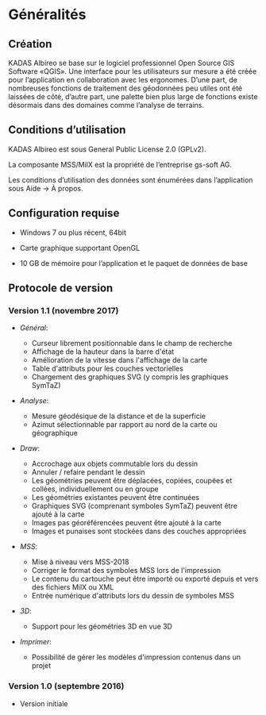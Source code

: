 <!-- WARNING: This file is autogenerated by csv2md.py -->
# Généralités

## <a name="sec0"></a>Création

KADAS Albireo se base sur le logiciel professionnel Open Source GIS Software «QGIS». Une interface pour les utilisateurs sur mesure a été créée pour l’application en collaboration avec les ergonomes. D’une part, de nombreuses fonctions de traitement des géodonnées peu utiles ont été laissées de côté, d’autre part, une palette bien plus large de fonctions existe désormais dans des domaines comme l’analyse de terrains.

## <a name="sec1"></a>Conditions d’utilisation

KADAS Albireo est sous General Public License 2.0 (GPLv2).

La composante MSS/MilX est la propriété de l’entreprise gs-soft AG.

Les conditions d’utilisation des données sont énumérées dans l’application sous Aide → À propos.

## <a name="sec2"></a>Configuration requise

-   Windows 7 ou plus récent, 64bit

-   Carte graphique supportant OpenGL

-   10 GB de mémoire pour l’application et le paquet de données de base

## <a name="sec3"></a>Protocole de version

### Version 1.1 (novembre 2017)

* *Général*:
    - Curseur librement positionnable dans le champ de recherche
    - Affichage de la hauteur dans la barre d'état
    - Amélioration de la vitesse dans l'affichage de la carte
    - Table d'attributs pour les couches vectorielles
    - Chargement des graphiques SVG (y compris les graphiques SymTaZ)

* *Analyse*:
    - Mesure géodésique de la distance et de la superficie
    - Azimut sélectionnable par rapport au nord de la carte ou géographique

* *Draw*:
    - Accrochage aux objets commutable lors du dessin
    - Annuler / refaire pendant le dessin
    - Les géométries peuvent être déplacées, copiées, coupées et collées, individuellement ou en groupe
    - Les géométries existantes peuvent être continuées
    - Graphiques SVG (comprenant symboles SymTaZ) peuvent être ajouté à la carte
    - Images pas géoréférencées peuvent être ajouté à la carte
    - Images et punaises sont stockées dans des couches appropriées

* *MSS*:
    - Mise à niveau vers MSS-2018
    - Corriger le format des symboles MSS lors de l'impression
    - Le contenu du cartouche peut être importé ou exporté depuis et vers des fichiers MilX ou XML
    - Entrée numérique d'attributs lors du dessin de symboles MSS

* *3D*:
    - Support pour les géométries 3D en vue 3D

* *Imprimer*:
    - Possibilité de gérer les modèles d'impression contenus dans un projet

### Version 1.0 (septembre 2016)
* Version initiale


